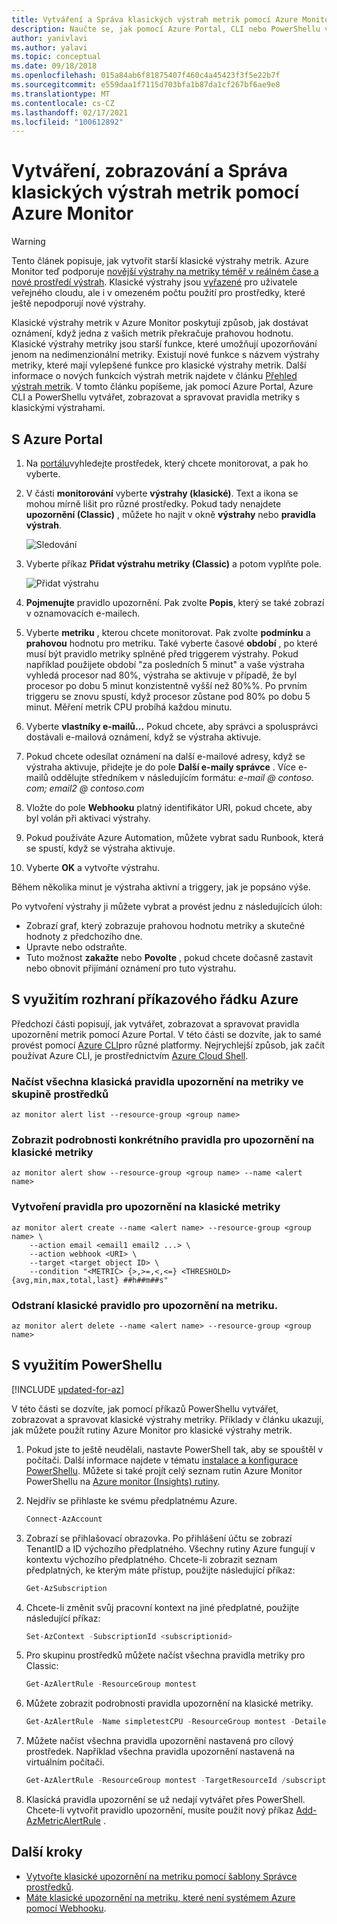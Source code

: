 ```yaml
---
title: Vytváření a Správa klasických výstrah metrik pomocí Azure Monitor
description: Naučte se, jak pomocí Azure Portal, CLI nebo PowerShellu vytvářet, zobrazovat a spravovat pravidla upozornění na klasické metriky.
author: yanivlavi
ms.author: yalavi
ms.topic: conceptual
ms.date: 09/18/2018
ms.openlocfilehash: 015a84ab6f81875407f460c4a45423f3f5e22b7f
ms.sourcegitcommit: e559daa1f7115d703bfa1b87da1cf267bf6ae9e8
ms.translationtype: MT
ms.contentlocale: cs-CZ
ms.lasthandoff: 02/17/2021
ms.locfileid: "100612892"
---
```

# <a name="create-view-and-manage-classic-metric-alerts-using-azure-monitor"></a>Vytváření, zobrazování a Správa klasických výstrah metrik pomocí Azure Monitor

> [!WARNING]
> Tento článek popisuje, jak vytvořit starší klasické výstrahy metrik. Azure Monitor teď podporuje [novější výstrahy na metriky téměř v reálném čase a nové prostředí výstrah](../platform/alerts-overview.md). Klasické výstrahy jsou [vyřazené](../platform/monitoring-classic-retirement.md) pro uživatele veřejného cloudu, ale i v omezeném počtu použití pro prostředky, které ještě nepodporují nové výstrahy.
>

Klasické výstrahy metrik v Azure Monitor poskytují způsob, jak dostávat oznámení, když jedna z vašich metrik překračuje prahovou hodnotu. Klasické výstrahy metriky jsou starší funkce, které umožňují upozorňování jenom na nedimenzionální metriky. Existují nové funkce s názvem výstrahy metriky, které mají vylepšené funkce pro klasické výstrahy metrik. Další informace o nových funkcích výstrah metrik najdete v článku [Přehled výstrah metrik](../platform/alerts-metric-overview.md). V tomto článku popíšeme, jak pomocí Azure Portal, Azure CLI a PowerShellu vytvářet, zobrazovat a spravovat pravidla metriky s klasickými výstrahami.

## <a name="with-azure-portal"></a>S Azure Portal

1. Na [portálu](https://portal.azure.com/)vyhledejte prostředek, který chcete monitorovat, a pak ho vyberte.

2. V části **monitorování** vyberte **výstrahy (klasické)**. Text a ikona se mohou mírně lišit pro různé prostředky. Pokud tady nenajdete **upozornění (Classic)** , můžete ho najít v okně **výstrahy** nebo **pravidla výstrah**.

    ![Sledování](media/alerts-classic-portal/AlertRulesButton.png)

3. Vyberte příkaz **Přidat výstrahu metriky (Classic)** a potom vyplňte pole.

    ![Přidat výstrahu](media/alerts-classic-portal/AddAlertOnlyParamsPage.png)

4. **Pojmenujte** pravidlo upozornění. Pak zvolte **Popis**, který se také zobrazí v oznamovacích e-mailech.

5. Vyberte **metriku** , kterou chcete monitorovat. Pak zvolte **podmínku** a **prahovou** hodnotu pro metriku. Také vyberte časové **období** , po které musí být pravidlo metriky splněné před triggerem výstrahy. Pokud například použijete období "za posledních 5 minut" a vaše výstraha vyhledá procesor nad 80%, výstraha se aktivuje v případě, že byl procesor po dobu 5 minut konzistentně vyšší než 80%%. Po prvním triggeru se znovu spustí, když procesor zůstane pod 80% po dobu 5 minut. Měření metrik CPU probíhá každou minutu.

6. Vyberte **vlastníky e-mailů...** Pokud chcete, aby správci a spolusprávci dostávali e-mailová oznámení, když se výstraha aktivuje.

7. Pokud chcete odesílat oznámení na další e-mailové adresy, když se výstraha aktivuje, přidejte je do pole **Další e-maily správce** . Více e-mailů oddělujte středníkem v následujícím formátu: *e-mail \@ contoso. com; email2 \@ contoso.com*

8. Vložte do pole **Webhooku** platný identifikátor URI, pokud chcete, aby byl volán při aktivaci výstrahy.

9. Pokud používáte Azure Automation, můžete vybrat sadu Runbook, která se spustí, když se výstraha aktivuje.

10. Vyberte **OK** a vytvořte výstrahu.

Během několika minut je výstraha aktivní a triggery, jak je popsáno výše.

Po vytvoření výstrahy ji můžete vybrat a provést jednu z následujících úloh:

* Zobrazí graf, který zobrazuje prahovou hodnotu metriky a skutečné hodnoty z předchozího dne.
* Upravte nebo odstraňte.
* Tuto možnost **zakažte** nebo **Povolte** , pokud chcete dočasně zastavit nebo obnovit přijímání oznámení pro tuto výstrahu.

## <a name="with-azure-cli"></a>S využitím rozhraní příkazového řádku Azure

Předchozí části popisují, jak vytvářet, zobrazovat a spravovat pravidla upozornění metrik pomocí Azure Portal. V této části se dozvíte, jak to samé provést pomocí [Azure CLI](/cli/azure/get-started-with-azure-cli)pro různé platformy. Nejrychlejší způsob, jak začít používat Azure CLI, je prostřednictvím [Azure Cloud Shell](../../cloud-shell/overview.md).

### <a name="get-all-classic-metric-alert-rules-in-a-resource-group"></a>Načíst všechna klasická pravidla upozornění na metriky ve skupině prostředků

```azurecli
az monitor alert list --resource-group <group name>
```

### <a name="see-details-of-a-particular-classic-metric-alert-rule"></a>Zobrazit podrobnosti konkrétního pravidla pro upozornění na klasické metriky

```azurecli
az monitor alert show --resource-group <group name> --name <alert name>
```

### <a name="create-a-classic-metric-alert-rule"></a>Vytvoření pravidla pro upozornění na klasické metriky

```azurecli
az monitor alert create --name <alert name> --resource-group <group name> \
    --action email <email1 email2 ...> \
    --action webhook <URI> \
    --target <target object ID> \
    --condition "<METRIC> {>,>=,<,<=} <THRESHOLD> {avg,min,max,total,last} ##h##m##s"
```

### <a name="delete-a-classic-metric-alert-rule"></a>Odstraní klasické pravidlo pro upozornění na metriku.

```azurecli
az monitor alert delete --name <alert name> --resource-group <group name>
```

## <a name="with-powershell"></a>S využitím PowerShellu

[!INCLUDE [updated-for-az](../../../includes/updated-for-az.md)]

V této části se dozvíte, jak pomocí příkazů PowerShellu vytvářet, zobrazovat a spravovat klasické výstrahy metriky. Příklady v článku ukazují, jak můžete použít rutiny Azure Monitor pro klasické výstrahy metrik.

1. Pokud jste to ještě neudělali, nastavte PowerShell tak, aby se spouštěl v počítači. Další informace najdete v tématu [instalace a konfigurace PowerShellu](/powershell/azure/). Můžete si také projít celý seznam rutin Azure Monitor PowerShellu na [Azure monitor (Insights) rutiny](/powershell/module/az.applicationinsights).

2. Nejdřív se přihlaste ke svému předplatnému Azure.

    ```powershell
    Connect-AzAccount
    ```

3. Zobrazí se přihlašovací obrazovka. Po přihlášení účtu se zobrazí TenantID a ID výchozího předplatného. Všechny rutiny Azure fungují v kontextu výchozího předplatného. Chcete-li zobrazit seznam předplatných, ke kterým máte přístup, použijte následující příkaz:

    ```powershell
    Get-AzSubscription
    ```

4. Chcete-li změnit svůj pracovní kontext na jiné předplatné, použijte následující příkaz:

    ```powershell
    Set-AzContext -SubscriptionId <subscriptionid>
    ```

5. Pro skupinu prostředků můžete načíst všechna pravidla metriky pro Classic:

    ```powershell
    Get-AzAlertRule -ResourceGroup montest
    ```

6. Můžete zobrazit podrobnosti pravidla upozornění na klasické metriky.

    ```powershell
    Get-AzAlertRule -Name simpletestCPU -ResourceGroup montest -DetailedOutput
    ```

7. Můžete načíst všechna pravidla upozornění nastavená pro cílový prostředek. Například všechna pravidla upozornění nastavená na virtuálním počítači.

    ```powershell
    Get-AzAlertRule -ResourceGroup montest -TargetResourceId /subscriptions/s1/resourceGroups/montest/providers/Microsoft.Compute/virtualMachines/testconfig
    ```

8. Klasická pravidla upozornění se už nedají vytvářet přes PowerShell. Chcete-li vytvořit pravidlo upozornění, musíte použít nový příkaz [Add-AzMetricAlertRule](/powershell/module/az.monitor/add-azmetricalertrule) .

## <a name="next-steps"></a>Další kroky

- [Vytvořte klasické upozornění na metriku pomocí šablony Správce prostředků](../platform/alerts-enable-template.md).
- [Máte klasické upozornění na metriku, které není systémem Azure pomocí Webhooku](../platform/alerts-webhooks.md).

